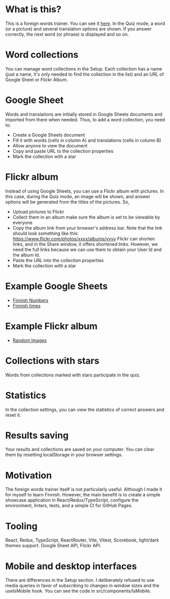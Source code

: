 # What is this?

This is a foreign words trainer. You can see it [here](https://ghooost.github.io/vite-react-words/). In the Quiz mode, a word (or a picture) and several translation options are shown. If you answer correctly, the next word (or phrase) is displayed and so on.

# Word collections

You can manage word collections in the Setup. Each collection has a name (just a name, it's only needed to find the collection in the list) and an URL of Google Sheet or Flickr Album.

# Google Sheet

Words and translations are initially stored in Google Sheets documents and imported from there when needed. Thus, to add a word collection, you need to:

- Create a Google Sheets document
- Fill it with words (cells in column A) and translations (cells in column B)
- Allow anyone to view the document
- Copy and paste URL to the collection properties
- Mark the collection with a star

# Flickr album

Instead of using Google Sheets, you can use a Flickr album with pictures. In this case, during the Quiz mode, an image will be shown, and answer options will be generated from the titles of the pictures. So,

- Upload pictures to Flickr
- Collect them in an album
  make sure the album is set to be viewable by everyone
- Copy the album link from your browser's address bar. Note that the link should look something like this:
  https://www.flickr.com/photos/xxxx/albums/yyyy
  Flickr can shorten links, and in the Share window, it offers shortened links. However, we need the full links because we can use them to obtain your User Id and the album Id.
- Paste the URL into the collection properties
- Mark the collection with a star

# Example Google Sheets

- [Finnish Numbers](https://docs.google.com/spreadsheets/d/1jBgmXRnafIlAe4zAgZRAGdkBJw-ySHRfza5FPH4HNII/edit#gid=0)
- [Finnish times](https://docs.google.com/spreadsheets/d/19URjKxbfUYtexfvENRGP8M1c-zKecPD2SfZBOpnHE0Q/edit#gid=0)

# Example Flickr album

- [Random Images](https://www.flickr.com/photos/198281950@N04/sets/72177720308121319/)

# Collections with stars

Words from collections marked with stars participate in the quiz.

# Statistics

In the collection settings, you can view the statistics of correct answers and reset it.

# Results saving

Your results and collections are saved on your computer. You can clear them by resetting localStorage in your browser settings.

# Motivation

The foreign words trainer itself is not particularly useful. Although I made it for myself to learn Finnish. However, the main benefit is to create a simple showcase application in React/Redux/TypeScript, configure the environment, linters, tests, and a simple CI for GitHub Pages.

# Tooling

React, Redux, TypeScript, ReactRouter, Vite, Vitest, Scorebook, light/dark themes support.
Google Sheet API, Flickr API.

# Mobile and desktop interfaces

There are differences in the Setup section. I deliberately refused to use media queries in favor of subscribing to changes in window sizes and the useIsMobile hook. You can see the code in src/components/IsMobile.
